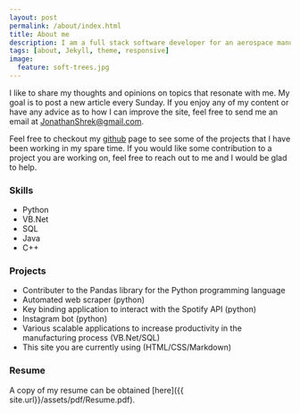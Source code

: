 ```yaml
---
layout: post
permalink: /about/index.html
title: About me
description: I am a full stack software developer for an aerospace manufacturer and also a student. Previously, I worked in the healthcare space as a Physical Therapist Assistant. I enjoy learning and being creative.
tags: [about, Jekyll, theme, responsive]
image:
  feature: soft-trees.jpg
---
```


I like to share my thoughts and opinions on topics that resonate with me. My goal is to post a new article every Sunday. If you enjoy any of my content or have any advice as to how I can improve the site, feel free to send me an email at JonathanShrek@gmail.com.

Feel free to checkout my [github](https://github.com/JonathanShrek) page to see some of the projects that I have been working in my spare time. If you would like some contribution to a project you are working on, feel free to reach out to me and I would be glad to help.

### Skills
* Python
* VB.Net
* SQL
* Java
* C++

### Projects
* Contributer to the Pandas library for the Python programming language
* Automated web scraper (python)
* Key binding application to interact with the Spotify API (python)
* Instagram bot (python)
* Various scalable applications to increase productivity in the manufacturing process (VB.Net/SQL)
* This site you are currently using (HTML/CSS/Markdown)

### Resume
A copy of my resume can be obtained [here]({{ site.url}}/assets/pdf/Resume.pdf).